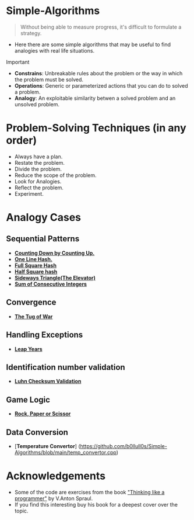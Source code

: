 # Simple-Algorithms
>Without being able to measure progress, it's difficult to formulate a strategy.
- Here there are some simple algorithms that may be useful to find analogies with real life situations.
>[!IMPORTANT] 
>- **Constrains**: Unbreakable rules about the problem or the way in which the problem must be solved.
>- **Operations**: Generic or parameterized actions that you can do to solved a problem.
>- **Analogy**: An exploitable similarity betwen a solved problem and an unsolved problem. 

# Problem-Solving Techniques (in any order)
- Always have a plan.
- Restate the problem.
- Divide the problem.
- Reduce the scope of the problem.
- Look for Analogies.
- Reflect the problem.
- Experiment.
# Analogy Cases
## Sequential Patterns
- [**Counting Down by Counting Up.**](https://github.com/b0llull0s/Simple-Algorithms/blob/main/counting_down_by_counting_up.cpp)
- [**One Line Hash.**](https://github.com/b0llull0s/Simple-Algorithms/blob/main/one_line_hash.cpp)
- [**Full Square Hash**](https://github.com/b0llull0s/Simple-Algorithms/blob/main/full_square_hash.cpp)
- [**Half Square hash**](https://github.com/b0llull0s/Simple-Algorithms/blob/main/half_square_hash.cpp)
- [**Sideways Triangle(The Elevator)**](https://github.com/b0llull0s/Simple-Algorithms/blob/main/the_elevator_sideways_triangle.cpp)
- [**Sum of Consecutive Integers**](https://github.com/b0llull0s/Simple-Algorithms/blob/main/sum_consecutive_integers.cpp)
## Convergence
- [**The Tug of War**](https://github.com/b0llull0s/Simple-Algorithms/blob/main/the_tug_of_war.cpp)
## Handling Exceptions
- [**Leap Years**](https://github.com/b0llull0s/Simple-Algorithms/blob/main/leap_years.cpp)
## Identification number validation
- [**Luhn Checksum Validation**](https://github.com/b0llull0s/Simple-Algorithms/blob/main/luhn_checksum_validation.cpp)
## Game Logic
- [**Rock, Paper or Scissor**](https://github.com/b0llull0s/Simple-Algorithms/blob/main/rock_paper_scissor.cpp)
## Data Conversion
- [**Temperature Convertor**] (https://github.com/b0llull0s/Simple-Algorithms/blob/main/temp_convertor.cpp)
# Acknowledgements
- Some of the code are exercises from the book ["Thinking like a programmer"](https://nostarch.com/thinklikeaprogrammer) by V.Anton Spraul.
- If you find this interesting buy his book for a deepest cover over the topic.
  
